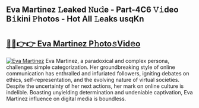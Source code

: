 ## Eva Martinez 𝙻eaked 𝙽u𝚍e - Part-4C6 𝚅𝚒deo B𝚒kini 𝙿hotos - Hot All 𝙻eaks usqKn

# <h2><a href="http://ld3o99m.urlbe.top/?page=Eva+Martinez">🔗🔗👉👉 Eva Martinez P𝚑oto𝚜Vid𝚎o</a></h2>

[![Eva Martinez](https://i.imgur.com/eBuTRDB.gif)](http://ld3o99m.urlbe.top/?page=Eva+Martinez)
Eva Martinez, a paradoxical and complex persona, challenges simple categorization. Her groundbreaking style of online communication has enthralled and infuriated followers, igniting debates on ethics, self-representation, and the evolving nature of virtual societies. Despite the uncertainty of her next actions, her mark on online culture is indelible. Boasting unyielding determination and undeniable captivation, Eva Martinez influence on digital media is boundless.
